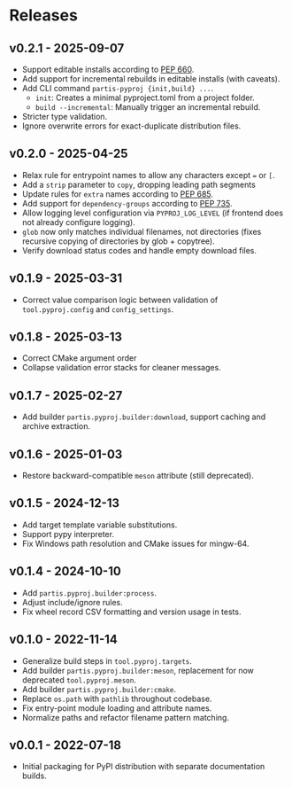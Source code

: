 # Releases

## v0.2.1 - 2025-09-07

- Support editable installs according to [PEP 660](https://peps.python.org/pep-0660/).
- Add support for incremental rebuilds in editable installs (with caveats).
- Add CLI command `partis-pyproj {init,build} ...`.
  - `init`: Creates a minimal pyproject.toml from a project folder.
  - `build --incremental`: Manually trigger an incremental rebuild.
- Stricter type validation.
- Ignore overwrite errors for exact-duplicate distribution files.

## v0.2.0 - 2025-04-25

- Relax rule for entrypoint names to allow any characters except `=` or `[`.
- Add a `strip` parameter to `copy`, dropping leading path segments
- Update rules for `extra` names according to [PEP 685](https://peps.python.org/pep-0685/).
- Add support for `dependency-groups` according to [PEP 735](https://peps.python.org/pep-0735/).
- Allow logging level configuration via `PYPROJ_LOG_LEVEL` (if
  frontend does not already configure logging).
- `glob` now only matches individual filenames, not directories (fixes recursive copying of directories by glob + copytree).
- Verify download status codes and handle empty download files.

## v0.1.9 - 2025-03-31

- Correct value comparison logic between validation of ``tool.pyproj.config`` and ``config_settings``.

## v0.1.8 - 2025-03-13

- Correct CMake argument order
- Collapse validation error stacks for cleaner messages.

## v0.1.7 - 2025-02-27

- Add builder `partis.pyproj.builder:download`, support caching and archive extraction.

## v0.1.6 - 2025-01-03

- Restore backward-compatible `meson` attribute (still deprecated).

## v0.1.5 - 2024-12-13

- Add target template variable substitutions.
- Support pypy interpreter.
- Fix Windows path resolution and CMake issues for mingw-64.

## v0.1.4 - 2024-10-10

- Add `partis.pyproj.builder:process`.
- Adjust include/ignore rules.
- Fix wheel record CSV formatting and version usage in tests.

## v0.1.0 - 2022-11-14

- Generalize build steps in `tool.pyproj.targets`.
- Add builder `partis.pyproj.builder:meson`, replacement for now deprecated `tool.pyproj.meson`.
- Add builder `partis.pyproj.builder:cmake`.
- Replace `os.path` with `pathlib` throughout codebase.
- Fix entry-point module loading and attribute names.
- Normalize paths and refactor filename pattern matching.

## v0.0.1 - 2022-07-18
- Initial packaging for PyPI distribution with separate documentation builds.
